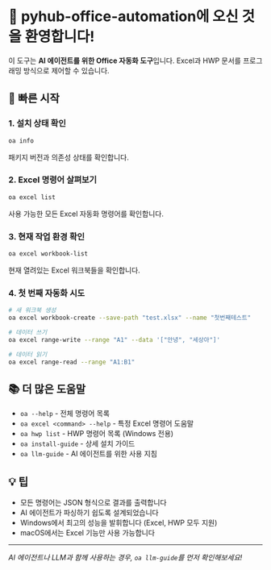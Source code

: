 # 🎉 pyhub-office-automation에 오신 것을 환영합니다!

이 도구는 **AI 에이전트를 위한 Office 자동화 도구**입니다.
Excel과 HWP 문서를 프로그래밍 방식으로 제어할 수 있습니다.

## 🚀 빠른 시작

### 1. 설치 상태 확인
```bash
oa info
```
패키지 버전과 의존성 상태를 확인합니다.

### 2. Excel 명령어 살펴보기
```bash
oa excel list
```
사용 가능한 모든 Excel 자동화 명령어를 확인합니다.

### 3. 현재 작업 환경 확인
```bash
oa excel workbook-list
```
현재 열려있는 Excel 워크북들을 확인합니다.

### 4. 첫 번째 자동화 시도
```bash
# 새 워크북 생성
oa excel workbook-create --save-path "test.xlsx" --name "첫번째테스트"

# 데이터 쓰기
oa excel range-write --range "A1" --data '["안녕", "세상아"]'

# 데이터 읽기
oa excel range-read --range "A1:B1"
```

## 📚 더 많은 도움말

- `oa --help` - 전체 명령어 목록
- `oa excel <command> --help` - 특정 Excel 명령어 도움말
- `oa hwp list` - HWP 명령어 목록 (Windows 전용)
- `oa install-guide` - 상세 설치 가이드
- `oa llm-guide` - AI 에이전트를 위한 사용 지침

## 💡 팁

- 모든 명령어는 JSON 형식으로 결과를 출력합니다
- AI 에이전트가 파싱하기 쉽도록 설계되었습니다
- Windows에서 최고의 성능을 발휘합니다 (Excel, HWP 모두 지원)
- macOS에서는 Excel 기능만 사용 가능합니다

---
*AI 에이전트나 LLM과 함께 사용하는 경우, `oa llm-guide`를 먼저 확인해보세요!*